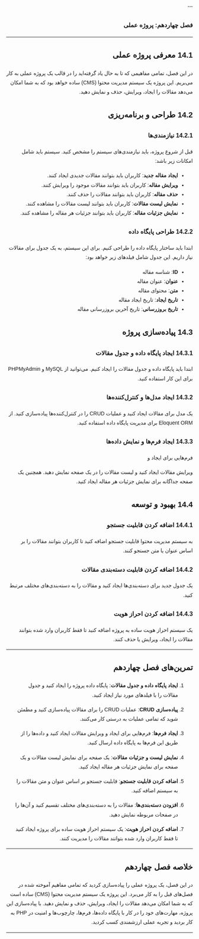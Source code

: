 <div dir="rtl" style="font-family: 'Vazir', sans-serif; line-height: 1.8;">
---

### فصل چهاردهم: پروژه عملی

---

## 14.1 معرفی پروژه عملی

در این فصل، تمامی مفاهیمی که تا به حال یاد گرفته‌اید را در قالب یک پروژه عملی به کار می‌بریم. این پروژه یک سیستم مدیریت محتوا (CMS) ساده خواهد بود که به شما امکان می‌دهد مقالات را ایجاد، ویرایش، حذف و نمایش دهید.

## 14.2 طراحی و برنامه‌ریزی

### 14.2.1 نیازمندی‌ها

قبل از شروع پروژه، باید نیازمندی‌های سیستم را مشخص کنید. سیستم باید شامل امکانات زیر باشد:
- **ایجاد مقاله جدید**: کاربران باید بتوانند مقالات جدیدی ایجاد کنند.
- **ویرایش مقاله**: کاربران باید بتوانند مقالات موجود را ویرایش کنند.
- **حذف مقاله**: کاربران باید بتوانند مقالات را حذف کنند.
- **نمایش لیست مقالات**: کاربران باید بتوانند لیست مقالات را مشاهده کنند.
- **نمایش جزئیات مقاله**: کاربران باید بتوانند جزئیات هر مقاله را مشاهده کنند.

### 14.2.2 طراحی پایگاه داده

ابتدا باید ساختار پایگاه داده را طراحی کنیم. برای این سیستم، به یک جدول برای مقالات نیاز داریم. این جدول شامل فیلدهای زیر خواهد بود:
- **ID**: شناسه مقاله
- **عنوان**: عنوان مقاله
- **متن**: محتوای مقاله
- **تاریخ ایجاد**: تاریخ ایجاد مقاله
- **تاریخ بروزرسانی**: تاریخ آخرین بروزرسانی مقاله

## 14.3 پیاده‌سازی پروژه

### 14.3.1 ایجاد پایگاه داده و جدول مقالات

ابتدا باید پایگاه داده و جدول مقالات را ایجاد کنیم. می‌توانید از MySQL و PHPMyAdmin برای این کار استفاده کنید.

### 14.3.2 ایجاد مدل‌ها و کنترل‌کننده‌ها

یک مدل برای مقالات ایجاد کنید و عملیات CRUD را در کنترل‌کننده‌ها پیاده‌سازی کنید. از Eloquent ORM برای مدیریت پایگاه داده استفاده کنید.

### 14.3.3 ایجاد فرم‌ها و نمایش داده‌ها

فرم‌هایی برای ایجاد و

 ویرایش مقالات ایجاد کنید و لیست مقالات را در یک صفحه نمایش دهید. همچنین یک صفحه جداگانه برای نمایش جزئیات هر مقاله ایجاد کنید.

## 14.4 بهبود و توسعه

### 14.4.1 اضافه کردن قابلیت جستجو

به سیستم مدیریت محتوا قابلیت جستجو اضافه کنید تا کاربران بتوانند مقالات را بر اساس عنوان یا متن جستجو کنند.

### 14.4.2 اضافه کردن قابلیت دسته‌بندی مقالات

یک جدول جدید برای دسته‌بندی‌ها ایجاد کنید و مقالات را به دسته‌بندی‌های مختلف مرتبط کنید.

### 14.4.3 اضافه کردن احراز هویت

یک سیستم احراز هویت ساده به پروژه اضافه کنید تا فقط کاربران وارد شده بتوانند مقالات را ایجاد، ویرایش یا حذف کنند.

---

## تمرین‌های فصل چهاردهم

1. **ایجاد پایگاه داده و جدول مقالات**: پایگاه داده پروژه را ایجاد کنید و جدول مقالات را با فیلدهای مورد نیاز ایجاد کنید.

2. **پیاده‌سازی CRUD**: عملیات CRUD را برای مقالات پیاده‌سازی کنید و مطمئن شوید که تمامی عملیات به درستی کار می‌کنند.

3. **ایجاد فرم‌ها**: فرم‌هایی برای ایجاد و ویرایش مقالات ایجاد کنید و داده‌ها را از طریق این فرم‌ها به پایگاه داده ارسال کنید.

4. **نمایش لیست و جزئیات مقالات**: یک صفحه برای نمایش لیست مقالات و یک صفحه برای نمایش جزئیات هر مقاله ایجاد کنید.

5. **اضافه کردن قابلیت جستجو**: قابلیت جستجو بر اساس عنوان و متن مقالات را به سیستم اضافه کنید.

6. **افزودن دسته‌بندی‌ها**: مقالات را به دسته‌بندی‌های مختلف تقسیم کنید و آن‌ها را در صفحات مربوطه نمایش دهید.

7. **اضافه کردن احراز هویت**: یک سیستم احراز هویت ساده برای پروژه ایجاد کنید تا فقط کاربران وارد شده بتوانند مقالات را مدیریت کنند.

---

## خلاصه فصل چهاردهم

در این فصل، یک پروژه عملی را پیاده‌سازی کردید که تمامی مفاهیم آموخته شده در فصل‌های قبل را به کار می‌برد. این پروژه یک سیستم مدیریت محتوا (CMS) ساده است که به شما امکان می‌دهد مقالات را ایجاد، ویرایش، حذف و نمایش دهید. با پیاده‌سازی این پروژه، مهارت‌های خود را در کار با پایگاه داده‌ها، فرم‌ها، چارچوب‌ها و امنیت در PHP به کار بردید و تجربه عملی ارزشمندی کسب کردید.

---
</div>